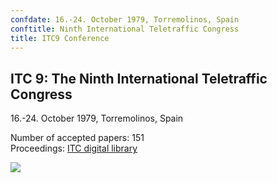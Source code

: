 ```yaml
---
confdate: 16.-24. October 1979, Torremolinos, Spain
conftitle: Ninth International Teletraffic Congress
title: ITC9 Conference
---
```


## ITC 9: The Ninth International Teletraffic Congress

16.-24. October 1979, Torremolinos, Spain

Number of accepted papers: 151<br/>
Proceedings: [ITC digital library](/itc-library/itc9.html)

![]({{site.baseurl}}/assets/Persistent/itc09-small.png)
